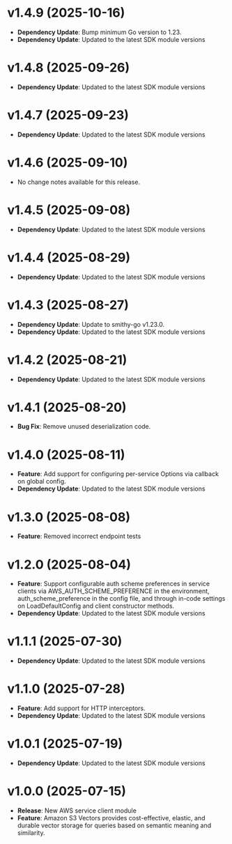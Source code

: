 # v1.4.9 (2025-10-16)

* **Dependency Update**: Bump minimum Go version to 1.23.
* **Dependency Update**: Updated to the latest SDK module versions

# v1.4.8 (2025-09-26)

* **Dependency Update**: Updated to the latest SDK module versions

# v1.4.7 (2025-09-23)

* **Dependency Update**: Updated to the latest SDK module versions

# v1.4.6 (2025-09-10)

* No change notes available for this release.

# v1.4.5 (2025-09-08)

* **Dependency Update**: Updated to the latest SDK module versions

# v1.4.4 (2025-08-29)

* **Dependency Update**: Updated to the latest SDK module versions

# v1.4.3 (2025-08-27)

* **Dependency Update**: Update to smithy-go v1.23.0.
* **Dependency Update**: Updated to the latest SDK module versions

# v1.4.2 (2025-08-21)

* **Dependency Update**: Updated to the latest SDK module versions

# v1.4.1 (2025-08-20)

* **Bug Fix**: Remove unused deserialization code.

# v1.4.0 (2025-08-11)

* **Feature**: Add support for configuring per-service Options via callback on global config.
* **Dependency Update**: Updated to the latest SDK module versions

# v1.3.0 (2025-08-08)

* **Feature**: Removed incorrect endpoint tests

# v1.2.0 (2025-08-04)

* **Feature**: Support configurable auth scheme preferences in service clients via AWS_AUTH_SCHEME_PREFERENCE in the environment, auth_scheme_preference in the config file, and through in-code settings on LoadDefaultConfig and client constructor methods.
* **Dependency Update**: Updated to the latest SDK module versions

# v1.1.1 (2025-07-30)

* **Dependency Update**: Updated to the latest SDK module versions

# v1.1.0 (2025-07-28)

* **Feature**: Add support for HTTP interceptors.
* **Dependency Update**: Updated to the latest SDK module versions

# v1.0.1 (2025-07-19)

* **Dependency Update**: Updated to the latest SDK module versions

# v1.0.0 (2025-07-15)

* **Release**: New AWS service client module
* **Feature**: Amazon S3 Vectors provides cost-effective, elastic, and durable vector storage for queries based on semantic meaning and similarity.

